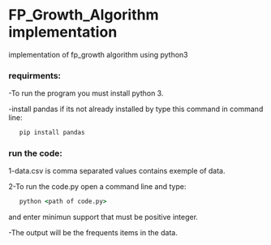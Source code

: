 # FP_Growth_Algorithm implementation

implementation of fp_growth algorithm using python3

### requirments:
-To run the program you must install python 3.

-install pandas if its not already installed by type this command in command line:

```cmd
   pip install pandas
   ```
### run the code:
1-data.csv is comma separated values contains exemple of data.

2-To run the code.py open a command line and type:
```cmd
   python <path of code.py>
   ```
and enter minimun support that must be positive integer.

-The output will be the frequents items in the data.



